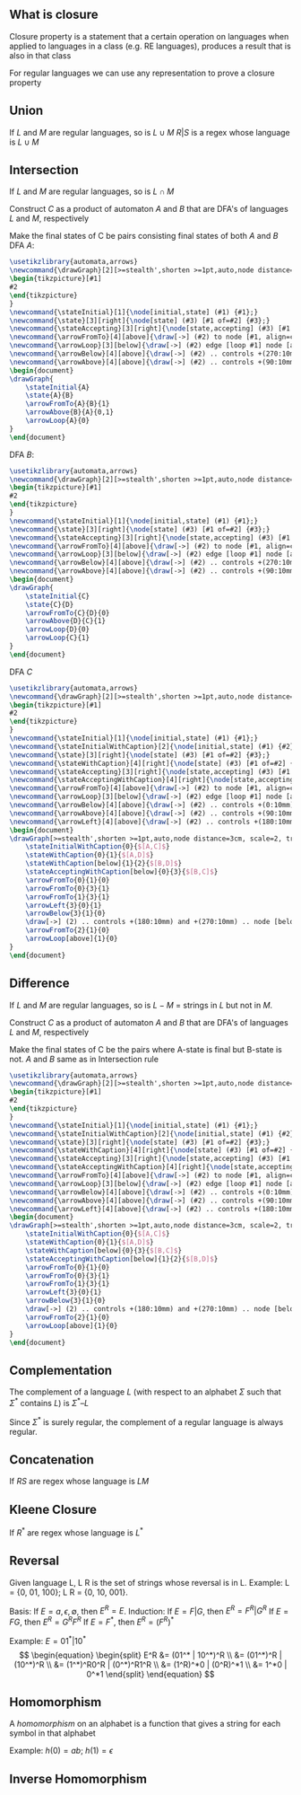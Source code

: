 ## What is closure
Closure property is a statement that a certain operation on languages when applied to languages in a class (e.g. RE languages), produces a result that is also in that class

For regular languages we can use any representation to prove a closure property

## Union
If $L$ and $M$ are regular languages, so is $L \cup M$ 
$R|S$ is a regex whose language is $L \cup M$ 
## Intersection
If $L$ and $M$ are regular languages, so is $L \cap M$ 

Construct $C$ as a product of automaton $A$ and $B$ that are DFA's of languages $L$ and $M$, respectively

Make the final states of C be pairs consisting final states of both $A$ and $B$
DFA $A$:
```tikz
\usetikzlibrary{automata,arrows}
\newcommand{\drawGraph}[2][>=stealth',shorten >=1pt,auto,node distance=1.5cm, scale=2, transform shape]{
\begin{tikzpicture}[#1]
#2
\end{tikzpicture}
}
\newcommand{\stateInitial}[1]{\node[initial,state] (#1) {#1};}
\newcommand{\state}[3][right]{\node[state] (#3) [#1 of=#2] {#3};}
\newcommand{\stateAccepting}[3][right]{\node[state,accepting] (#3) [#1 of=#2] {#3};}
\newcommand{\arrowFromTo}[4][above]{\draw[->] (#2) to node [#1, align=center] {#4} (#3);}
\newcommand{\arrowLoop}[3][below]{\draw[->] (#2) edge [loop #1] node [align=center] {#3} (#2);}
\newcommand{\arrowBelow}[4][above]{\draw[->] (#2) .. controls +(270:10mm) and +(270:10mm) .. node [#1, align=center] {#4} (#3);}
\newcommand{\arrowAbove}[4][above]{\draw[->] (#2) .. controls +(90:10mm) and +(90:10mm) .. node [#1, align=center] {#4} (#3);}
\begin{document}
\drawGraph{
	\stateInitial{A}
	\state{A}{B}
	\arrowFromTo{A}{B}{1}
	\arrowAbove{B}{A}{0,1}
	\arrowLoop{A}{0}
}
\end{document}
```

DFA $B$:
```tikz
\usetikzlibrary{automata,arrows}
\newcommand{\drawGraph}[2][>=stealth',shorten >=1pt,auto,node distance=1.5cm, scale=2, transform shape]{
\begin{tikzpicture}[#1]
#2
\end{tikzpicture}
}
\newcommand{\stateInitial}[1]{\node[initial,state] (#1) {#1};}
\newcommand{\state}[3][right]{\node[state] (#3) [#1 of=#2] {#3};}
\newcommand{\stateAccepting}[3][right]{\node[state,accepting] (#3) [#1 of=#2] {#3};}
\newcommand{\arrowFromTo}[4][above]{\draw[->] (#2) to node [#1, align=center] {#4} (#3);}
\newcommand{\arrowLoop}[3][below]{\draw[->] (#2) edge [loop #1] node [align=center] {#3} (#2);}
\newcommand{\arrowBelow}[4][above]{\draw[->] (#2) .. controls +(270:10mm) and +(270:10mm) .. node [#1, align=center] {#4} (#3);}
\newcommand{\arrowAbove}[4][above]{\draw[->] (#2) .. controls +(90:10mm) and +(90:10mm) .. node [#1, align=center] {#4} (#3);}
\begin{document}
\drawGraph{
	\stateInitial{C}
	\state{C}{D}
	\arrowFromTo{C}{D}{0}
	\arrowAbove{D}{C}{1}
	\arrowLoop{D}{0}
	\arrowLoop{C}{1}
}
\end{document}
```
DFA $C$
```tikz
\usetikzlibrary{automata,arrows}
\newcommand{\drawGraph}[2][>=stealth',shorten >=1pt,auto,node distance=1.5cm, scale=2, transform shape]{
\begin{tikzpicture}[#1]
#2
\end{tikzpicture}
}
\newcommand{\stateInitial}[1]{\node[initial,state] (#1) {#1};}
\newcommand{\stateInitialWithCaption}[2]{\node[initial,state] (#1) {#2};}
\newcommand{\state}[3][right]{\node[state] (#3) [#1 of=#2] {#3};}
\newcommand{\stateWithCaption}[4][right]{\node[state] (#3) [#1 of=#2] {#4};}
\newcommand{\stateAccepting}[3][right]{\node[state,accepting] (#3) [#1 of=#2] {#3};}
\newcommand{\stateAcceptingWithCaption}[4][right]{\node[state,accepting] (#3) [#1 of=#2] {#4};}
\newcommand{\arrowFromTo}[4][above]{\draw[->] (#2) to node [#1, align=center] {#4} (#3);}
\newcommand{\arrowLoop}[3][below]{\draw[->] (#2) edge [loop #1] node [align=center] {#3} (#2);}
\newcommand{\arrowBelow}[4][above]{\draw[->] (#2) .. controls +(0:10mm) and +(270:10mm) .. node [#1, align=center] {#4} (#3);}
\newcommand{\arrowAbove}[4][above]{\draw[->] (#2) .. controls +(90:10mm) and +(90:10mm) .. node [#1, align=center] {#4} (#3);}
\newcommand{\arrowLeft}[4][above]{\draw[->] (#2) .. controls +(180:10mm) and +(180:10mm) .. node [#1, align=center] {#4} (#3);}
\begin{document}
\drawGraph[>=stealth',shorten >=1pt,auto,node distance=3cm, scale=2, transform shape]{
	\stateInitialWithCaption{0}{$[A,C]$}
	\stateWithCaption{0}{1}{$[A,D]$}
	\stateWithCaption[below]{1}{2}{$[B,D]$}
	\stateAcceptingWithCaption[below]{0}{3}{$[B,C]$}
	\arrowFromTo{0}{1}{0}
	\arrowFromTo{0}{3}{1}
	\arrowFromTo{1}{3}{1}
	\arrowLeft{3}{0}{1}
	\arrowBelow{3}{1}{0}
	\draw[->] (2) .. controls +(180:10mm) and +(270:10mm) .. node [below, align=center] {1} (0);
	\arrowFromTo{2}{1}{0}
	\arrowLoop[above]{1}{0}
}
\end{document}
```

## Difference
If $L$ and $M$ are regular languages, so is $L - M$  = strings in $L$ but not in $M$.

Construct $C$ as a product of automaton $A$ and $B$ that are DFA's of languages $L$ and $M$, respectively

Make the final states of C be the pairs where A-state is final but B-state is not.
$A$ and $B$ same as in Intersection rule
```tikz
\usetikzlibrary{automata,arrows}
\newcommand{\drawGraph}[2][>=stealth',shorten >=1pt,auto,node distance=1.5cm, scale=2, transform shape]{
\begin{tikzpicture}[#1]
#2
\end{tikzpicture}
}
\newcommand{\stateInitial}[1]{\node[initial,state] (#1) {#1};}
\newcommand{\stateInitialWithCaption}[2]{\node[initial,state] (#1) {#2};}
\newcommand{\state}[3][right]{\node[state] (#3) [#1 of=#2] {#3};}
\newcommand{\stateWithCaption}[4][right]{\node[state] (#3) [#1 of=#2] {#4};}
\newcommand{\stateAccepting}[3][right]{\node[state,accepting] (#3) [#1 of=#2] {#3};}
\newcommand{\stateAcceptingWithCaption}[4][right]{\node[state,accepting] (#3) [#1 of=#2] {#4};}
\newcommand{\arrowFromTo}[4][above]{\draw[->] (#2) to node [#1, align=center] {#4} (#3);}
\newcommand{\arrowLoop}[3][below]{\draw[->] (#2) edge [loop #1] node [align=center] {#3} (#2);}
\newcommand{\arrowBelow}[4][above]{\draw[->] (#2) .. controls +(0:10mm) and +(270:10mm) .. node [#1, align=center] {#4} (#3);}
\newcommand{\arrowAbove}[4][above]{\draw[->] (#2) .. controls +(90:10mm) and +(90:10mm) .. node [#1, align=center] {#4} (#3);}
\newcommand{\arrowLeft}[4][above]{\draw[->] (#2) .. controls +(180:10mm) and +(180:10mm) .. node [#1, align=center] {#4} (#3);}
\begin{document}
\drawGraph[>=stealth',shorten >=1pt,auto,node distance=3cm, scale=2, transform shape]{
	\stateInitialWithCaption{0}{$[A,C]$}
	\stateWithCaption{0}{1}{$[A,D]$}
	\stateWithCaption[below]{0}{3}{$[B,C]$}
	\stateAcceptingWithCaption[below]{1}{2}{$[B,D]$}
	\arrowFromTo{0}{1}{0}
	\arrowFromTo{0}{3}{1}
	\arrowFromTo{1}{3}{1}
	\arrowLeft{3}{0}{1}
	\arrowBelow{3}{1}{0}
	\draw[->] (2) .. controls +(180:10mm) and +(270:10mm) .. node [below, align=center] {1} (0);
	\arrowFromTo{2}{1}{0}
	\arrowLoop[above]{1}{0}
}
\end{document}
```

## Complementation
The complement of a language $L$ (with respect to an alphabet $\Sigma$ such that $\Sigma^*$ contains $L$) is $\Sigma^* – L$

Since $\Sigma^*$ is surely regular, the complement of a regular language is always regular.

## Concatenation
If $RS$ are regex whose language is $LM$

## Kleene Closure
If $R^*$ are regex whose language is $L^*$

## Reversal
Given language L, L R is the set of strings whose reversal is in L.
Example: L = {0, 01, 100}; L R = {0, 10, 001}.

Basis: If $E = a, \epsilon, \emptyset$, then $E^R = E$.
Induction:
If $E = F|G$, then $E^R = F^R | G^R$
If $E = FG$, then $E^R = G^RF^R$
If $E = F^*$, then $E^R = (F^R)^*$

Example:
$E = 01^* | 10^*$
$$
\begin{equation}
\begin{split}
E^R &= (01^* | 10^*)^R  \\
&= (01^*)^R | (10^*)^R \\
&= (1^*)^R0^R | (0^*)^R1^R \\
&= (1^R)^*0 | (0^R)^*1 \\
&= 1^*0 | 0^*1 
\end{split}
\end{equation}
$$
## Homomorphism
A *homomorphism* on an alphabet is a function that gives a string for each symbol in that alphabet

Example: $h(0) = ab$; $h(1) = \epsilon$
## Inverse Homomorphism
